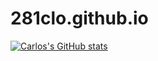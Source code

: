 # 281clo.github.io
[![Carlos's GitHub stats](https://github-readme-stats.vercel.app/api?username=anuraghazra)](https://github.com/281clo/github-readme-stats)
